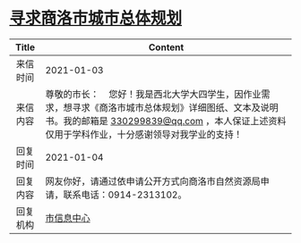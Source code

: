 # <a href="http://www.shangluo.gov.cn/zmhd/ldxxxx.jsp?urltype=leadermail.LeaderMailContentUrl&wbtreeid=1112&leadermailid=6766">寻求商洛市城市总体规划</a>
| Title |                                                    Content                                                     |
|:-----:|----------------------------------------------------------------------------------------------------------------|
| 来信时间  | 2021-01-03                                                                                                     |
| 来信内容  | 尊敬的市长：    您好！我是西北大学大四学生，因作业需求，想寻求《商洛市城市总体规划》详细图纸、文本及说明书。我的邮箱是 330299839@qq.com ，本人保证上述资料仅用于学科作业，十分感谢领导对我学业的支持！ |
| 回复时间  | 2021-01-04                                                                                                     |
| 回复内容  | 网友你好，请通过依申请公开方式向商洛市自然资源局申请，联系电话：0914-2313102。                                                                  |
| 回复机构  | <a href="../../categories/agencies/市信息中心.md">市信息中心</a>                                                         |